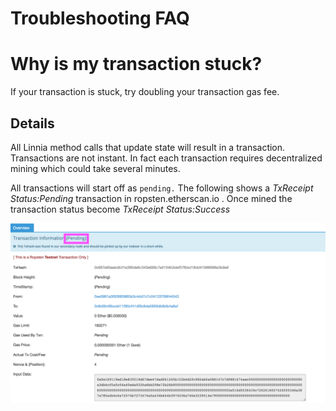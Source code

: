 # Troubleshooting FAQ

# Why is my transaction stuck?

If your transaction is stuck, try doubling your transaction gas fee.

## Details

All Linnia method calls that update state will result in a transaction.  Transactions are not instant.  In fact each transaction requires decentralized mining which could take several minutes.

All transactions will start off as `pending.`  The following shows a *TxReceipt Status:Pending* transaction in ropsten.etherscan.io .  Once mined the transaction status become *TxReceipt Status:Success*

![image](etherscanPending.png)

